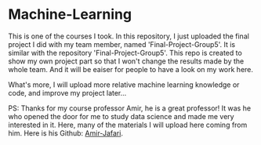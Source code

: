 # Machine-Learning

This is one of the courses I took. In this repository, I just uploaded the final project I did with my team member, named 'Final-Project-Group5'. It is similar with the repository 'Final-Project-Group5'. This repo is created to show my own project part so that I won't change the results made by the whole team. And it will be eaiser for people to have a look on my work here.

What's more, I will upload more relative machine learning knowledge or code, and improve my project later...

PS: Thanks for my course professor Amir, he is a great professor! It was he who opened the door for me to study data science and made me very interested in it. Here, many of the materials I will upload here coming from him. Here is his Github: [Amir-Jafari](https://github.com/amir-jafari).
